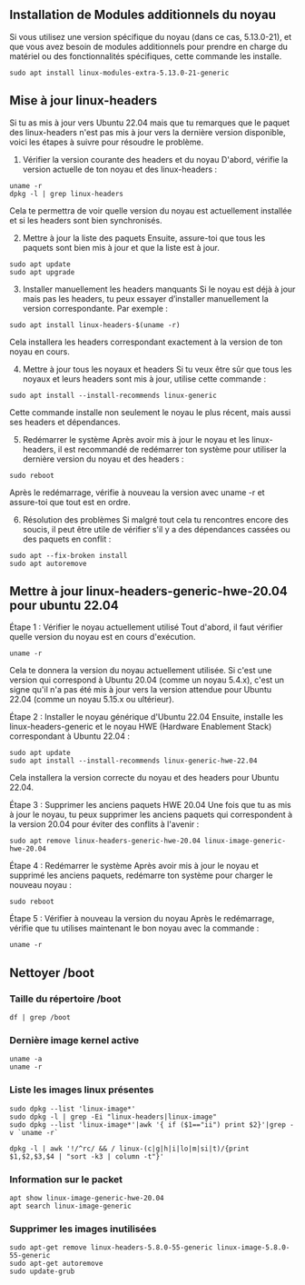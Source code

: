 ## Installation de Modules additionnels du noyau

Si vous utilisez une version spécifique du noyau (dans ce cas, 5.13.0-21), et que vous avez besoin de modules additionnels pour prendre en charge du matériel ou des fonctionnalités spécifiques, cette commande les installe.

```
sudo apt install linux-modules-extra-5.13.0-21-generic
```


## Mise à jour linux-headers

Si tu as mis à jour vers Ubuntu 22.04 mais que tu remarques que le paquet des linux-headers n'est pas mis à jour vers la dernière version disponible, voici les étapes à suivre pour résoudre le problème.

1. Vérifier la version courante des headers et du noyau
D'abord, vérifie la version actuelle de ton noyau et des linux-headers :
```
uname -r
dpkg -l | grep linux-headers
```
Cela te permettra de voir quelle version du noyau est actuellement installée et si les headers sont bien synchronisés.

2. Mettre à jour la liste des paquets
Ensuite, assure-toi que tous les paquets sont bien mis à jour et que la liste est à jour.
```
sudo apt update
sudo apt upgrade
```
3. Installer manuellement les headers manquants
Si le noyau est déjà à jour mais pas les headers, tu peux essayer d’installer manuellement la version correspondante. Par exemple :
```
sudo apt install linux-headers-$(uname -r)
```
Cela installera les headers correspondant exactement à la version de ton noyau en cours.

4. Mettre à jour tous les noyaux et headers
Si tu veux être sûr que tous les noyaux et leurs headers sont mis à jour, utilise cette commande :
```
sudo apt install --install-recommends linux-generic
```
Cette commande installe non seulement le noyau le plus récent, mais aussi ses headers et dépendances.

5. Redémarrer le système
Après avoir mis à jour le noyau et les linux-headers, il est recommandé de redémarrer ton système pour utiliser la dernière version du noyau et des headers :
```
sudo reboot
```
Après le redémarrage, vérifie à nouveau la version avec uname -r et assure-toi que tout est en ordre.

6. Résolution des problèmes
Si malgré tout cela tu rencontres encore des soucis, il peut être utile de vérifier s'il y a des dépendances cassées ou des paquets en conflit :
```
sudo apt --fix-broken install
sudo apt autoremove
```

## Mettre à jour linux-headers-generic-hwe-20.04 pour ubuntu 22.04

Étape 1 : Vérifier le noyau actuellement utilisé
Tout d'abord, il faut vérifier quelle version du noyau est en cours d'exécution.
```
uname -r
```
Cela te donnera la version du noyau actuellement utilisée. Si c'est une version qui correspond à Ubuntu 20.04 (comme un noyau 5.4.x), c'est un signe qu'il n'a pas été mis à jour vers la version attendue pour Ubuntu 22.04 (comme un noyau 5.15.x ou ultérieur).

Étape 2 : Installer le noyau générique d'Ubuntu 22.04
Ensuite, installe les linux-headers-generic et le noyau HWE (Hardware Enablement Stack) correspondant à Ubuntu 22.04 :
```
sudo apt update
sudo apt install --install-recommends linux-generic-hwe-22.04
```
Cela installera la version correcte du noyau et des headers pour Ubuntu 22.04.

Étape 3 : Supprimer les anciens paquets HWE 20.04
Une fois que tu as mis à jour le noyau, tu peux supprimer les anciens paquets qui correspondent à la version 20.04 pour éviter des conflits à l'avenir :
```
sudo apt remove linux-headers-generic-hwe-20.04 linux-image-generic-hwe-20.04
```

Étape 4 : Redémarrer le système
Après avoir mis à jour le noyau et supprimé les anciens paquets, redémarre ton système pour charger le nouveau noyau :
```
sudo reboot
```

Étape 5 : Vérifier à nouveau la version du noyau
Après le redémarrage, vérifie que tu utilises maintenant le bon noyau avec la commande :
```
uname -r
```

## Nettoyer /boot

### Taille du répertoire /boot

```
df | grep /boot
```

### Dernière image kernel active

```
uname -a
uname -r
```

### Liste les images linux présentes

```
sudo dpkg --list 'linux-image*'
sudo dpkg -l | grep -Ei "linux-headers|linux-image"
sudo dpkg --list 'linux-image*'|awk '{ if ($1=="ii") print $2}'|grep -v `uname -r`
```

```
dpkg -l | awk '!/^rc/ && / linux-(c|g|h|i|lo|m|si|t)/{print $1,$2,$3,$4 | "sort -k3 | column -t"}'
```

### Information sur le packet

```
apt show linux-image-generic-hwe-20.04
apt search linux-image-generic
```
 
### Supprimer les images inutilisées
```
sudo apt-get remove linux-headers-5.8.0-55-generic linux-image-5.8.0-55-generic
sudo apt-get autoremove
sudo update-grub
```
 
